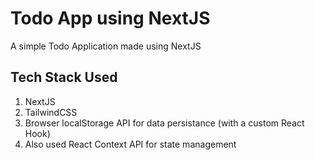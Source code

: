 # Todo App using NextJS

A simple Todo Application made using NextJS

## Tech Stack Used

1. NextJS
1. TailwindCSS
1. Browser localStorage API for data persistance (with a custom React Hook)
1. Also used React Context API for state management
